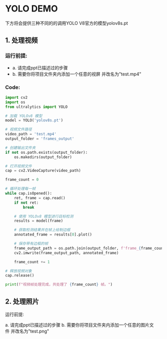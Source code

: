 # YOLO DEMO

下方将会提供三种不同的的调用YOLO V8官方的模型yolov8s.pt

## 1. 处理视频

### 运行前提:
- a. 请完成ppt已描述过的步骤
- b. 需要你将项目文件夹内添加一个任意的视屏 并改名为"test.mp4"

### Code:
```python
import cv2
import os
from ultralytics import YOLO

# 加载 YOLOv8 模型
model = YOLO('yolov8s.pt')

# 视频文件路径
video_path = 'test.mp4'
output_folder = 'frames_output'

# 创建输出文件夹
if not os.path.exists(output_folder):
    os.makedirs(output_folder)

# 打开视频文件
cap = cv2.VideoCapture(video_path)

frame_count = 0

# 循环处理每一帧
while cap.isOpened():
    ret, frame = cap.read()
    if not ret:
        break

    # 使用 YOLOv8 模型进行目标检测
    results = model(frame)

    # 获取检测结果并在帧上绘制边框
    annotated_frame = results[0].plot()

    # 保存带有边框的帧
    frame_output_path = os.path.join(output_folder, f'frame_{frame_count:04d}.jpg')
    cv2.imwrite(frame_output_path, annotated_frame)

    frame_count += 1

# 释放视频对象
cap.release()

print(f"视频帧处理完成，共处理了 {frame_count} 帧。")
```
## 2. 处理照片

运行前提:

a. 请完成ppt已描述过的步骤
b. 需要你将项目文件夹内添加一个任意的图片文件 并改名为"test.png"
